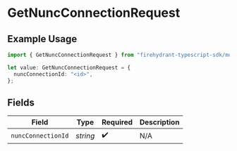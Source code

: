 # GetNuncConnectionRequest

## Example Usage

```typescript
import { GetNuncConnectionRequest } from "firehydrant-typescript-sdk/models/operations";

let value: GetNuncConnectionRequest = {
  nuncConnectionId: "<id>",
};
```

## Fields

| Field              | Type               | Required           | Description        |
| ------------------ | ------------------ | ------------------ | ------------------ |
| `nuncConnectionId` | *string*           | :heavy_check_mark: | N/A                |
